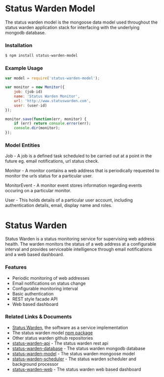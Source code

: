 # Status Warden Model

The status warden model is the mongoose data model used throughout the status warden application stack for interfacing with the underlying mongodb database.

### Installation

```bash
$ npm install status-warden-model
```
### Example Usage

```js
var model = require('status-warden-model');

var monitor = new Monitor({
	job: (job-id)
	name: 'Status Warden Monitor',
	url: 'http://www.statuswarden.com',
	user: (user-id)
});

monitor.save(function(err, monitor) {
  	if (err) return console.error(err);
  	console.dir(monitor);
});
```

### Model Entities

Job - A job is a defined task scheduled to be carried out at a point in the future eg. email notifications, url status check.

Monitor - A monitor contains a web address that is periodically requested to monitor the urls status for a particular user.

MonitorEvent - A monitor event stores information regarding events occuring on a particular monitor.

User - This holds details of a particular user account, including authentication details, email, display name and roles.

# Status Warden

Status Warden is a status monitoring service for supervising web address health. The warden monitors the status of a web address at a configurable interval and provides serviceable intelligence through email notifications and a web based dashboard.

### Features

* Periodic monitoring of web addresses
* Email notifications on status change
* Configurable monitoring interval
* Basic authentication
* REST style facade API
* Web based dashboard

### Related Links & Documents

- [Status Warden](http://www.statuswarden.com), the software as a service implementation
- The status warden model [npm package](https://www.npmjs.com/package/status-warden-model)
- Other status warden github repositories
 - [status-warden-api](https://github.com/codeaim/status-warden-api) - The status warden rest api
 - [status-warden-database](https://github.com/codeaim/status-warden-database) - The status warden mongodb database
 - [status-warden-model](https://github.com/codeaim/status-warden-model) - The status warden mongoose model
 - [status-warden-scheduler](https://github.com/codeaim/status-warden-scheduler) - The status warden scheduler and background processor
 - [status-warden-web](https://github.com/codeaim/status-warden-web) - The status warden web based dashboard
